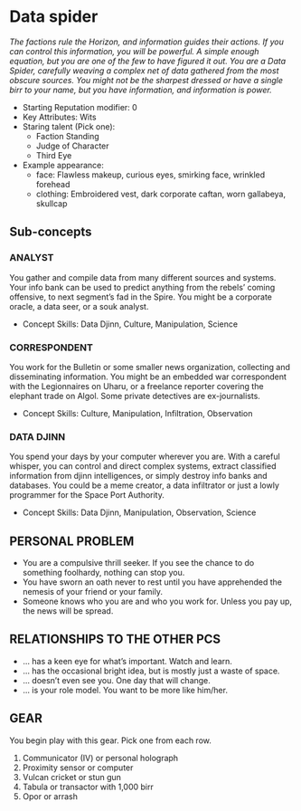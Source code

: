 # Data spider

*The factions rule the Horizon, and information guides their actions.
If you can control this information, you will be powerful.
A simple enough equation, but you are one of the few to have figured it out.
You are a Data Spider, carefully weaving a complex net of data gathered from the most obscure sources.
You might not be the sharpest dressed or have a single birr to your name, but you have information, and information is power.*

* Starting Reputation modifier: 0
* Key Attributes: Wits
* Staring talent (Pick one):
  * Faction Standing
  * Judge of Character
  * Third Eye
* Example appearance:
  * face: Flawless makeup, curious eyes, smirking face, wrinkled forehead
  * clothing: Embroidered vest, dark corporate caftan, worn gallabeya, skullcap

## Sub-concepts

### ANALYST

You gather and compile data from many
different sources and systems. Your info bank
can be used to predict anything from the rebels’
coming offensive, to next segment’s fad in the
Spire. You might be a corporate oracle, a data seer,
or a souk analyst.

* Concept Skills: Data Djinn, Culture, Manipulation, Science

### CORRESPONDENT

You work for the Bulletin
or some smaller news organization, collecting
and disseminating information. You might
be an embedded war correspondent with the
Legionnaires on Uharu, or a freelance reporter
covering the elephant trade on Algol. Some private
detectives are ex-journalists.

* Concept Skills: Culture, Manipulation, Infiltration, Observation

### DATA DJINN

You spend your days by your computer
wherever you are. With a careful whisper,
you can control and direct complex systems,
extract classified information from djinn intelligences,
or simply destroy info banks and databases.
You could be a meme creator, a data infiltrator
or just a lowly programmer for the Space
Port Authority.

* Concept Skills: Data Djinn, Manipulation, Observation, Science

## PERSONAL PROBLEM

* You are a compulsive thrill seeker. If you see the chance to do something foolhardy, nothing can stop you.
* You have sworn an oath never to rest until you have apprehended the nemesis of your friend or your family.
* Someone knows who you are and who you work for. Unless you pay up, the news will be spread.

## RELATIONSHIPS TO THE OTHER PCS

* … has a keen eye for what’s important. Watch and learn.
* … has the occasional bright idea, but is mostly just a waste of space.
* … doesn’t even see you. One day that will change.
* … is your role model. You want to be more like him/her.

## GEAR

You begin play with this gear. Pick one from each row.

1. Communicator (IV) or personal holograph
2. Proximity sensor or computer
3. Vulcan cricket or stun gun
4. Tabula or transactor with 1,000 birr
5. Opor or arrash